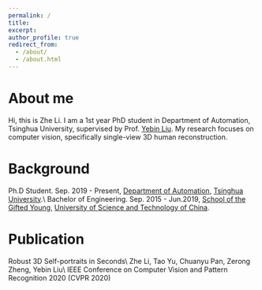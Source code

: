 ```yaml
---
permalink: /
title: 
excerpt: 
author_profile: true
redirect_from: 
  - /about/
  - /about.html
---
```

About me
======
Hi, this is Zhe Li. I am a 1st year PhD student in Department of Automation, Tsinghua University, supervised by Prof. [Yebin Liu](http://www.liuyebin.com/). My research focuses on computer vision, specifically single-view 3D human reconstruction.

Background
======
Ph.D Student. Sep. 2019 - Present, [Department of Automation](http://www.au.tsinghua.edu.cn/publish/auen/index.html), [Tsinghua University](https://www.tsinghua.edu.cn/publish/thu2018en/index.html).\\
Bachelor of Engineering. Sep. 2015 - Jun.2019, [School of the Gifted Young](http://en.scgy.ustc.edu.cn/), [University of Science and Technology of China](http://en.ustc.edu.cn/).

Publication
======
Robust 3D Self-portraits in Seconds\\
Zhe Li, Tao Yu, Chuanyu Pan, Zerong Zheng, Yebin Liu\\
IEEE Conference on Computer Vision and Pattern Recognition 2020 (CVPR 2020)